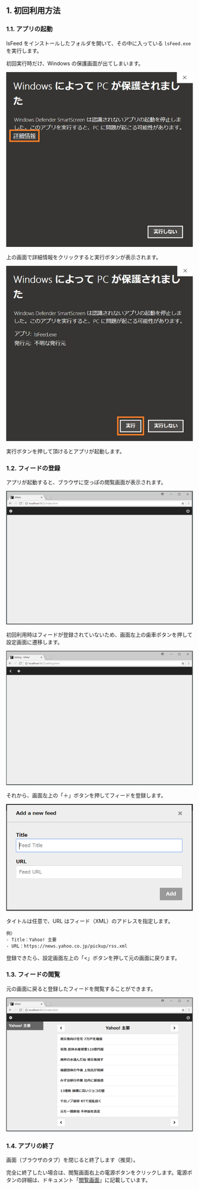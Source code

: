 ## 1. 初回利用方法
### 1.1. アプリの起動
lsFeed をインストールしたフォルダを開いて、その中に入っている `lsFeed.exe` を実行します。

初回実行時だけ、Windows の保護画面が出てしまいます。

![保護画面１](./first-time/hogo1.png)

上の画面で詳細情報をクリックすると実行ボタンが表示されます。

![保護画面２](./first-time/hogo2.png)

実行ボタンを押して頂けるとアプリが起動します。


### 1.2. フィードの登録
アプリが起動すると、ブラウザに空っぽの閲覧画面が表示されます。

![空の閲覧画面](./first-time/empty-index.png)

初回利用時はフィードが登録されていないため、画面左上の歯車ボタンを押して設定画面に遷移します。

![空の設定画面](./first-time/empty-setting.png)

それから、画面左上の「＋」ボタンを押してフィードを登録します。

![登録用のモーダル](./first-time/modal.png)

タイトルは任意で、URL はフィード（XML）のアドレスを指定します。

```
例）
- Title：Yahoo! 主要
- URL：https://news.yahoo.co.jp/pickup/rss.xml
```

登録できたら、設定画面左上の「<」ボタンを押して元の画面に戻ります。


### 1.3. フィードの閲覧
元の画面に戻ると登録したフィードを閲覧することができます。

![閲覧画面](./first-time/index.png)


### 1.4. アプリの終了
画面（ブラウザのタブ）を閉じると終了します（推奨）。

完全に終了したい場合は、閲覧画面右上の電源ボタンをクリックします。電源ボタンの詳細は、ドキュメント「[閲覧画面](./reading-feeds.md)」に記載しています。
